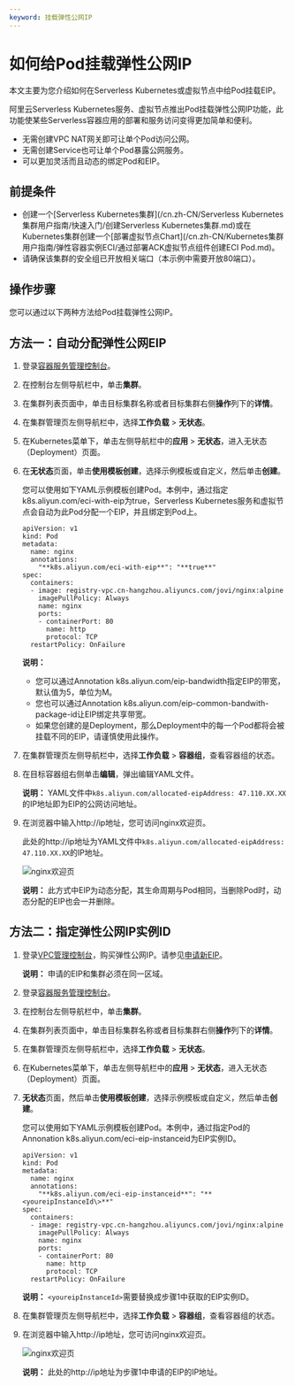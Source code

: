 ```yaml
---
keyword: 挂载弹性公网IP
---
```


# 如何给Pod挂载弹性公网IP

本文主要为您介绍如何在Serverless Kubernetes或虚拟节点中给Pod挂载EIP。

阿里云Serverless Kubernetes服务、虚拟节点推出Pod挂载弹性公网IP功能，此功能使某些Serverless容器应用的部署和服务访问变得更加简单和便利。

-   无需创建VPC NAT网关即可让单个Pod访问公网。
-   无需创建Service也可让单个Pod暴露公网服务。
-   可以更加灵活而且动态的绑定Pod和EIP。

## 前提条件

-   创建一个[Serverless Kubernetes集群](/cn.zh-CN/Serverless Kubernetes集群用户指南/快速入门/创建Serverless Kubernetes集群.md)或在Kubernetes集群创建一个[部署虚拟节点Chart](/cn.zh-CN/Kubernetes集群用户指南/弹性容器实例ECI/通过部署ACK虚拟节点组件创建ECI Pod.md)。
-   请确保该集群的安全组已开放相关端口（本示例中需要开放80端口）。

## 操作步骤

您可以通过以下两种方法给Pod挂载弹性公网IP。

## 方法一：自动分配弹性公网EIP

1.  登录[容器服务管理控制台](https://cs.console.aliyun.com)。

2.  在控制台左侧导航栏中，单击**集群**。

3.  在集群列表页面中，单击目标集群名称或者目标集群右侧**操作**列下的**详情**。

4.  在集群管理页左侧导航栏中，选择**工作负载** \> **无状态**。

5.  在Kubernetes菜单下，单击左侧导航栏中的**应用** \> **无状态**，进入无状态（Deployment）页面。

6.  在**无状态**页面，单击**使用模板创建**，选择示例模板或自定义，然后单击**创建**。

    您可以使用如下YAML示例模板创建Pod。本例中，通过指定k8s.aliyun.com/eci-with-eip为true，Serverless Kubernetes服务和虚拟节点会自动为此Pod分配一个EIP，并且绑定到Pod上。

    ```
    apiVersion: v1
    kind: Pod
    metadata:
      name: nginx
      annotations:
        "**k8s.aliyun.com/eci-with-eip**": "**true**"
    spec:
      containers:
      - image: registry-vpc.cn-hangzhou.aliyuncs.com/jovi/nginx:alpine
        imagePullPolicy: Always
        name: nginx
        ports:
        - containerPort: 80
          name: http
          protocol: TCP
      restartPolicy: OnFailure
    ```

    **说明：**

    -   您可以通过Annotation k8s.aliyun.com/eip-bandwidth指定EIP的带宽，默认值为5，单位为M。
    -   您也可以通过Annotation k8s.aliyun.com/eip-common-bandwith-package-id让EIP绑定共享带宽。
    -   如果您创建的是Deployment，那么Deployment中的每一个Pod都将会被挂载不同的EIP，请谨慎使用此操作。
7.  在集群管理页左侧导航栏中，选择**工作负载** \> **容器组**，查看容器组的状态。

8.  在目标容器组右侧单击**编辑**，弹出编辑YAML文件。

    **说明：** YAML文件中`k8s.aliyun.com/allocated-eipAddress: 47.110.XX.XX`的IP地址即为EIP的公网访问地址。

9.  在浏览器中输入http://ip地址，您可访问nginx欢迎页。

    此处的http://ip地址为YAML文件中`k8s.aliyun.com/allocated-eipAddress: 47.110.XX.XX`的IP地址。

    ![nginx欢迎页](https://static-aliyun-doc.oss-accelerate.aliyuncs.com/assets/img/zh-CN/3563659951/p51465.png)

    **说明：** 此方式中EIP为动态分配，其生命周期与Pod相同，当删除Pod时，动态分配的EIP也会一并删除。


## 方法二：指定弹性公网IP实例ID

1.  登录[VPC管理控制台](https://vpc.console.aliyun.com)，购买弹性公网IP。请参见[申请新EIP](/cn.zh-CN/用户指南/申请EIP/申请新EIP.md)。

    **说明：** 申请的EIP和集群必须在同一区域。

2.  登录[容器服务管理控制台](https://cs.console.aliyun.com)。

3.  在控制台左侧导航栏中，单击**集群**。

4.  在集群列表页面中，单击目标集群名称或者目标集群右侧**操作**列下的**详情**。

5.  在集群管理页左侧导航栏中，选择**工作负载** \> **无状态**。

6.  在Kubernetes菜单下，单击左侧导航栏中的**应用** \> **无状态**，进入无状态（Deployment）页面。

7.  **无状态**页面，然后单击**使用模板创建**，选择示例模板或自定义，然后单击**创建**。

    您可以使用如下YAML示例模板创建Pod。本例中，通过指定Pod的Annonation k8s.aliyun.com/eci-eip-instanceid为EIP实例ID。

    ```
    apiVersion: v1
    kind: Pod
    metadata:
      name: nginx
      annotations:
        "**k8s.aliyun.com/eci-eip-instanceid**": "**<youreipInstanceId\>**"
    spec:
      containers:
      - image: registry-vpc.cn-hangzhou.aliyuncs.com/jovi/nginx:alpine
        imagePullPolicy: Always
        name: nginx
        ports:
        - containerPort: 80
          name: http
          protocol: TCP
      restartPolicy: OnFailure
    ```

    **说明：** `<youreipInstanceId>`需要替换成步骤1中获取的EIP实例ID。

8.  在集群管理页左侧导航栏中，选择**工作负载** \> **容器组**，查看容器组的状态。

9.  在浏览器中输入http://ip地址，您可访问nginx欢迎页。

    ![nginx欢迎页](https://static-aliyun-doc.oss-accelerate.aliyuncs.com/assets/img/zh-CN/3563659951/p47613.png)

    **说明：** 此处的http://ip地址为步骤1中申请的EIP的IP地址。


